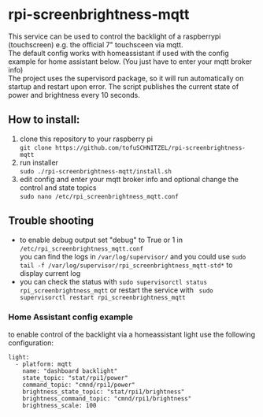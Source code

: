 # rpi-screenbrightness-mqtt

This service can be used to control the backlight of a raspberrypi (touchscreen) e.g. the official 7" touchsceen via mqtt.   
The default config works with homeassistant if used with the config example for home assistant below. (You just have
to enter your mqtt broker info)  
The project uses the supervisord package, so it will run automatically on startup and restart upon error. The script publishes the current 
state of power and brightness every 10 seconds.

## How to install:

1. clone this repository to your raspberry pi  
`git clone https://github.com/tofuSCHNITZEL/rpi-screenbrightness-mqtt`
2. run installer  
`sudo ./rpi-screenbrightness-mqtt/install.sh`
3. edit config and enter your mqtt broker info and optional change the control and state topics  
`sudo nano /etc/rpi_screenbrightness_mqtt.conf`


## Trouble shooting
* to enable debug output set "debug" to True or 1 in `/etc/rpi_screenbrightness_mqtt.conf`  
you can find the logs in `/var/log/supervisor/` and you could use `sudo tail -f /var/log/supervisor/rpi_screenbrightness_mqtt-std*` to display current log
* you can check the status with `sudo supervisorctl status rpi_screenbrightness_mqtt` or 
restart the service with ` sudo supervisorctl restart rpi_screenbrightness_mqtt` 

### Home Assistant config example

to enable control of the backlight via a homeassistant light use the following configuration:

~~~~
light:
  - platform: mqtt
    name: "dashboard backlight"
    state_topic: "stat/rpi1/power"
    command_topic: "cmnd/rpi1/power"
    brightness_state_topic: "stat/rpi1/brightness"
    brightness_command_topic: "cmnd/rpi1/brightness"
    brightness_scale: 100
~~~~